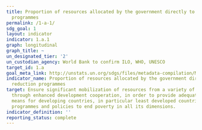```yaml
---
title: Proportion of resources allocated by the government directly to poverty reduction
  programmes
permalink: /1-a-1/
sdg_goal: 1
layout: indicator
indicator: 1.a.1
graph: longitudinal
graph_title: ~
un_designated_tier: '2'
un_custodian_agency: World Bank to confirm ILO, WHO, UNESCO
target_id: 1.a
goal_meta_link: http://unstats.un.org/sdgs/files/metadata-compilation/Metadata-Goal-1.pdf
indicator_name: Proportion of resources allocated by the government directly to poverty
  reduction programmes
target: Ensure significant mobilization of resources from a variety of sources, including
  through enhanced development cooperation, in order to provide adequate and predictable
  means for developing countries, in particular least developed countries, to implement
  programmes and policies to end poverty in all its dimensions.
indicator_definition: ''
reporting_status: complete
---
```

